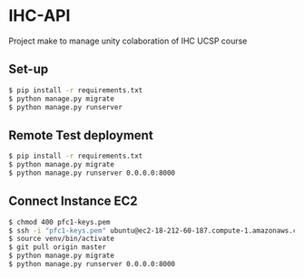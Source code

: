 # IHC-API

Project make to manage unity colaboration of IHC UCSP course

## Set-up

```sh
$ pip install -r requirements.txt
$ python manage.py migrate
$ python manage.py runserver
```

## Remote Test deployment

```sh
$ pip install -r requirements.txt
$ python manage.py migrate
$ python manage.py runserver 0.0.0.0:8000
```

## Connect Instance EC2

```sh
$ chmod 400 pfc1-keys.pem
$ ssh -i "pfc1-keys.pem" ubuntu@ec2-18-212-60-187.compute-1.amazonaws.com
$ source venv/bin/activate
$ git pull origin master
$ python manage.py migrate
$ python manage.py runserver 0.0.0.0:8000
```